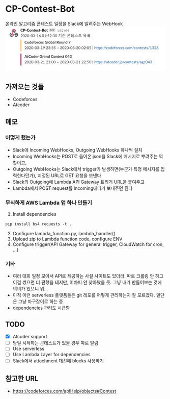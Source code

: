 # CP-Contest-Bot  
온라인 알고리즘 콘테스트 일정을 Slack에 알려주는 WebHook  
![screenshot](screenshot.png)  

## 가져오는 것들  
- Codeforces  
- Atcoder  

## 메모  
### 어떻게 했는가  
- Slack에 Incoming WebHooks, Outgoing WebHooks 하나씩 설치  
- Incoming WebHooks는 POST로 들어온 json을 Slack에 메시지로 뿌려주는 역할이고,  
- Outgoing WebHooks는 Slack에서 trigger가 발생하면(누군가 특정 메시지를 입력한다던가), 지정된 URL로 GET 요청을 보낸다  
- Slack의 Outgoing에 Lambda API Gateway 트리거 URL을 붙여주고  
- Lambda에서 POST request를 Incoming에다가 보내주면 된다  

### 무식하게 AWS Lambda 앱 하나 만들기
1. Install dependencies  
```
pip install bs4 requests -t .
```
2. Configure lambda_function.py, lambda_handler()  
3. Upload zip to Lambda function code, configure ENV  
4. Configure trigger(API Gateway for general trigger, CloudWatch for cron, ...)  

### 기타
- 여러 대회 일정 모아서 API로 제공하는 사설 사이트도 있더라. 따로 크롤링 안 하고 이걸 썼으면 더 편했을 테지만, 어차피 안 찾아봤을 듯. 그냥 내가 만들어보는 것에 의의가 있으니 뭐...
- 아직 이런 serverless 플랫폼들은 git 레포를 어떻게 관리하는지 잘 모르겠다. 일단은 그냥 마구잡이로 하는 중
- dependencies 관리도 시급함

## TODO
- [x] Atcoder support
- [ ] 당일 시작하는 콘테스트가 있을 경우 따로 알림
- [ ] Use serverless
- [ ] Use Lambda Layer for dependencies
- [ ] Slack에서 attachment 대신에 blocks 사용하기 

## 참고한 URL
- https://codeforces.com/apiHelp/objects#Contest

